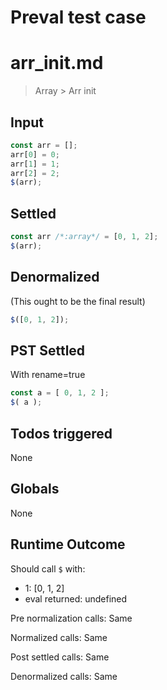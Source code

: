 # Preval test case

# arr_init.md

> Array > Arr init
>
>

## Input

`````js filename=intro
const arr = [];
arr[0] = 0;
arr[1] = 1;
arr[2] = 2;
$(arr);
`````


## Settled


`````js filename=intro
const arr /*:array*/ = [0, 1, 2];
$(arr);
`````


## Denormalized
(This ought to be the final result)

`````js filename=intro
$([0, 1, 2]);
`````


## PST Settled
With rename=true

`````js filename=intro
const a = [ 0, 1, 2 ];
$( a );
`````


## Todos triggered


None


## Globals


None


## Runtime Outcome


Should call `$` with:
 - 1: [0, 1, 2]
 - eval returned: undefined

Pre normalization calls: Same

Normalized calls: Same

Post settled calls: Same

Denormalized calls: Same
